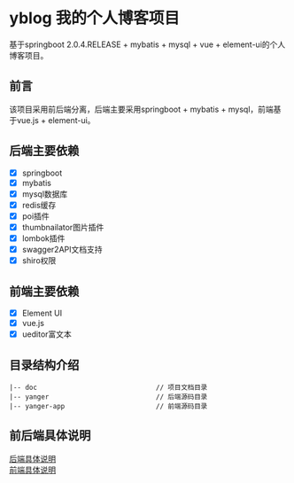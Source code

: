 # yblog 我的个人博客项目 #
基于springboot 2.0.4.RELEASE + mybatis + mysql + vue + element-ui的个人博客项目。

## 前言 ##
该项目采用前后端分离，后端主要采用springboot + mybatis + mysql，前端基于vue.js + element-ui。

## 后端主要依赖 ##
- [x] springboot
- [x] mybatis
- [x] mysql数据库
- [x] redis缓存
- [x] poi插件
- [x] thumbnailator图片插件
- [x] lombok插件
- [x] swagger2API文档支持
- [x] shiro权限

## 前端主要依赖 ##
- [x] Element UI
- [x] vue.js
- [x] ueditor富文本

## 目录结构介绍 ##

	|-- doc                              // 项目文档目录
	|-- yanger                           // 后端源码目录
	|-- yanger-app                       // 前端源码目录


## 前后端具体说明 ##

[后端具体说明](https://github.com/imyanger/yblog/blob/master/yanger/README.md)<br/>
[前端具体说明](https://github.com/imyanger/yblog/blob/master/yanger-app/README.md)

